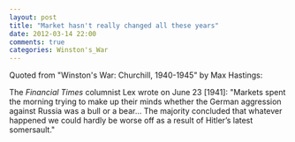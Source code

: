 ```yaml
---
layout: post
title: "Market hasn't really changed all these years"
date: 2012-03-14 22:00
comments: true
categories: Winston's_War
---
```


Quoted from "Winston's War: Churchill, 1940-1945" by Max Hastings:


The *Financial Times* columnist Lex wrote on June 23 [1941]: "Markets spent the morning trying to make up their minds whether the German aggression against Russia was a bull or a bear… The majority concluded that whatever happened we could hardly be worse off as a result of Hitler’s latest somersault."

